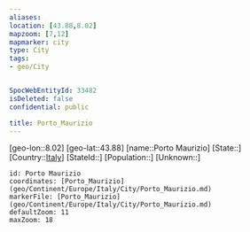 ```yaml
---
aliases: 
location: [43.88,8.02]
mapzoom: [7,12] 
mapmarker: city 
type: City
tags:
- geo/City


SpocWebEntityId: 33482
isDeleted: false
confidential: public

title: Porto_Maurizio
---
```

[geo-lon::8.02]
[geo-lat::43.88]
[name::Porto Maurizio]
[State::]
[Country::[Italy](geo/Continent/Europe/Italy.md)]
[StateId::]
[Population::]
[Unknown::]


```leaflet
id: Porto Maurizio
coordinates: [Porto_Maurizio](geo/Continent/Europe/Italy/City/Porto_Maurizio.md)
markerFile: [Porto_Maurizio](geo/Continent/Europe/Italy/City/Porto_Maurizio.md)
defaultZoom: 11 
maxZoom: 18
```


